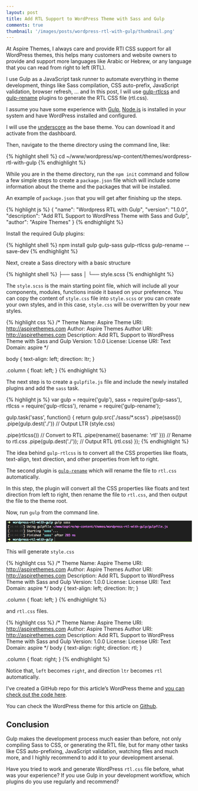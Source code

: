 ```yaml
---
layout: post
title: Add RTL Support to WordPress Theme with Sass and Gulp
comments: true
thumbnail: '/images/posts/wordpress-rtl-with-gulp/thumbnail.png'
---
```


At Aspire Themes, I always care and provide RTl CSS support for all WordPress themes, this helps many customers and website owners to provide and support more languages like Arabic or Hebrew, or any language that you can read from right to left (RTL).

I use Gulp as a JavaScript task runner to automate everything in theme development, things like Sass compilation, CSS auto-prefix, JavaScript validation, browser refresh, ... and In this post, I will use [gulp-rtlcss](https://www.npmjs.com/package/gulp-rtlcss) and [gulp-rename](https://www.npmjs.com/package/gulp-rename) plugins to generate the RTL CSS file (rtl.css).

I assume you have some experience with [Gulp](http://gulpjs.com/), [Node.js](https://nodejs.org/en/) is installed in your system and have WordPress installed and configured.

I will use the [underscore](http://underscores.me/) as the base theme. You can download it and activate from the dashboard.

Then, navigate to the theme directory using the command line, like:

{% highlight shell %}
cd ~/www/wordpress/wp-content/themes/wordpress-rtl-with-gulp
{% endhighlight %}

While you are in the theme directory, run the `npm init` command and follow a few simple steps to create a `package.json` file which will include some information about the theme and the packages that will be installed.

An example of `package.json` that you will get after finishing up the steps.

{% highlight js %}
{
  "name": "Wordpress RTL with Gulp",
  "version": "1.0.0",
  "description": "Add RTL Support to WordPress Theme with Sass and Gulp",
  "author": "Aspire Themes"
}
{% endhighlight %}

Install the required Gulp plugins:

{% highlight shell %}
npm install gulp gulp-sass gulp-rtlcss gulp-rename --save-dev
{% endhighlight %}

Next,  create a Sass directory with a basic structure

{% highlight shell %}
├── sass
│   └── style.scss
{% endhighlight %}

The `style.scss` is the main starting point file, which will include all your components, modules, functions inside it based on your preference.  You can copy the content of `style.css` file into `style.scss` or you can create your own styles, and in this case, `style.css` will be overwritten by your new styles.

{% highlight css %}
/*
  Theme Name: Aspire
  Theme URI: http://aspirethemes.com
  Author: Aspire Themes
  Author URI: http://aspirethemes.com
  Description: Add RTL Support to WordPress Theme with Sass and Gulp
  Version: 1.0.0
  License:
  License URI:
  Text Domain: aspire
*/

body {
  text-align: left;
  direction: ltr;
}

.column { float: left; }
{% endhighlight %}

The next step is to create a `gulpfile.js` file and include the newly installed plugins and add the `sass` task.

{% highlight js %}
var gulp    = require('gulp'),
    sass    = require('gulp-sass'),
    rtlcss  = require('gulp-rtlcss'),
    rename  = require('gulp-rename');

gulp.task('sass', function() {
  return gulp.src('./sass/*.scss')
  .pipe(sass())
  .pipe(gulp.dest('./'))  // Output LTR (style.css)

  .pipe(rtlcss())                     // Convert to RTL
  .pipe(rename({ basename: 'rtl' }))  // Rename to rtl.css
  .pipe(gulp.dest('./'));             // Output RTL (rtl.css)
});
{% endhighlight %}

The idea behind `gulp-rtlcss` is to convert all the CSS properties like floats, text-align, text direction, and other properties from left to right.

The second plugin is [`gulp-rename`](https://www.npmjs.com/package/gulp-rename) which will rename the file to `rtl.css` automatically.

In this step, the plugin will convert all the CSS properties like floats and text direction from left to right, then rename the file to `rtl.css`, and then output the file to the theme root.

Now, run `gulp` from the command line.

![gulp-rtl-command](/images/posts/wordpress-rtl-with-gulp/gulp-rtl.png)

This will generate `style.css`

{% highlight css %}
/*
  Theme Name: Aspire
  Theme URI: http://aspirethemes.com
  Author: Aspire Themes
  Author URI: http://aspirethemes.com
  Description: Add RTL Support to WordPress Theme with Sass and Gulp
  Version: 1.0.0
  License:
  License URI:
  Text Domain: aspire
*/
body {
  text-align: left;
  direction: ltr; }

.column {
  float: left; }
{% endhighlight %}

and `rtl.css` files.

{% highlight css %}
/*
  Theme Name: Aspire
  Theme URI: http://aspirethemes.com
  Author: Aspire Themes
  Author URI: http://aspirethemes.com
  Description: Add RTL Support to WordPress Theme with Sass and Gulp
  Version: 1.0.0
  License:
  License URI:
  Text Domain: aspire
*/
body {
  text-align: right;
  direction: rtl; }

.column {
  float: right; }
{% endhighlight %}

Notice that, `left` becomes `right`, and direction `ltr` becomes `rtl` automatically.

I’ve created a GitHub repo for this article’s WordPress theme and [you can check out the code here](https://github.com/aspirethemes/wordpress-rtl-with-gulp).

You can check the WordPress theme for this article on [Github](https://github.com/aspirethemes/wordpress-rtl-with-gulp).

## Conclusion

Gulp makes the development process much easier than before, not only compiling Sass to CSS, or generating the RTL file, but for many other tasks like CSS auto-prefixing, JavaScript validation, watching files and much more, and I highly recommend to add it to your development arsenal.

Have you tried to work and generate WordPress `rtl.css` file before, what was your experience? If you use Gulp in your development workflow, which plugins do you use regularly and recommend?